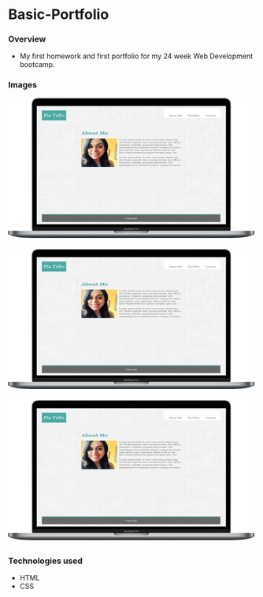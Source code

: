 # Basic-Portfolio

### Overview
* My first homework and first portfolio for my 24 week Web Development bootcamp.

### Images
![alt text][portfolio]

[portfolio]: https://github.com/tellomp/Basic-Portfolio/blob/master/BasicPortfolioAbout.png "About Me"


![alt text][portfolio]

[portfolio]: https://github.com/tellomp/Basic-Portfolio/blob/master/BasicPortfolio.png "Portfolio"


![alt text][portfolio]

[portfolio]: https://github.com/tellomp/Basic-Portfolio/blob/master/BasicPortfolioContact.png "Contact Me"

### Technologies used
* HTML
* CSS
